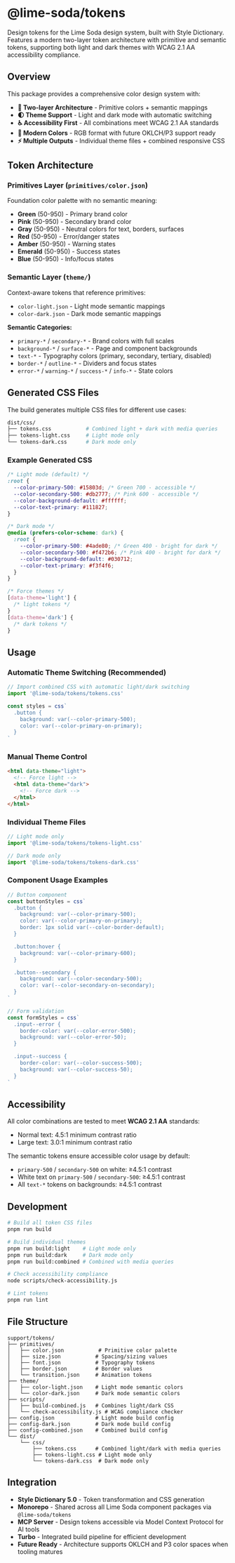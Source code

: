 # @lime-soda/tokens

Design tokens for the Lime Soda design system, built with Style Dictionary.
Features a modern two-layer token architecture with primitive and semantic
tokens, supporting both light and dark themes with WCAG 2.1 AA accessibility
compliance.

## Overview

This package provides a comprehensive color design system with:

- **🎨 Two-layer Architecture** - Primitive colors + semantic mappings
- **🌓 Theme Support** - Light and dark mode with automatic switching
- **♿ Accessibility First** - All combinations meet WCAG 2.1 AA standards
- **🎯 Modern Colors** - RGB format with future OKLCH/P3 support ready
- **⚡ Multiple Outputs** - Individual theme files + combined responsive CSS

## Token Architecture

### Primitives Layer (`primitives/color.json`)

Foundation color palette with no semantic meaning:

- **Green** (50-950) - Primary brand color
- **Pink** (50-950) - Secondary brand color
- **Gray** (50-950) - Neutral colors for text, borders, surfaces
- **Red** (50-950) - Error/danger states
- **Amber** (50-950) - Warning states
- **Emerald** (50-950) - Success states
- **Blue** (50-950) - Info/focus states

### Semantic Layer (`theme/`)

Context-aware tokens that reference primitives:

- `color-light.json` - Light mode semantic mappings
- `color-dark.json` - Dark mode semantic mappings

**Semantic Categories:**

- `primary-*` / `secondary-*` - Brand colors with full scales
- `background-*` / `surface-*` - Page and component backgrounds
- `text-*` - Typography colors (primary, secondary, tertiary, disabled)
- `border-*` / `outline-*` - Dividers and focus states
- `error-*` / `warning-*` / `success-*` / `info-*` - State colors

## Generated CSS Files

The build generates multiple CSS files for different use cases:

```bash
dist/css/
├── tokens.css           # Combined light + dark with media queries
├── tokens-light.css     # Light mode only
└── tokens-dark.css      # Dark mode only
```

### Example Generated CSS

```css
/* Light mode (default) */
:root {
  --color-primary-500: #15803d; /* Green 700 - accessible */
  --color-secondary-500: #db2777; /* Pink 600 - accessible */
  --color-background-default: #ffffff;
  --color-text-primary: #111827;
}

/* Dark mode */
@media (prefers-color-scheme: dark) {
  :root {
    --color-primary-500: #4ade80; /* Green 400 - bright for dark */
    --color-secondary-500: #f472b6; /* Pink 400 - bright for dark */
    --color-background-default: #030712;
    --color-text-primary: #f3f4f6;
  }
}

/* Force themes */
[data-theme='light'] {
  /* light tokens */
}
[data-theme='dark'] {
  /* dark tokens */
}
```

## Usage

### Automatic Theme Switching (Recommended)

```ts
// Import combined CSS with automatic light/dark switching
import '@lime-soda/tokens/tokens.css'

const styles = css`
  .button {
    background: var(--color-primary-500);
    color: var(--color-primary-on-primary);
  }
`
```

### Manual Theme Control

```html
<html data-theme="light">
  <!-- Force light -->
  <html data-theme="dark">
    <!-- Force dark -->
  </html>
</html>
```

### Individual Theme Files

```ts
// Light mode only
import '@lime-soda/tokens/tokens-light.css'

// Dark mode only
import '@lime-soda/tokens/tokens-dark.css'
```

### Component Usage Examples

```ts
// Button component
const buttonStyles = css`
  .button {
    background: var(--color-primary-500);
    color: var(--color-primary-on-primary);
    border: 1px solid var(--color-border-default);
  }

  .button:hover {
    background: var(--color-primary-600);
  }

  .button--secondary {
    background: var(--color-secondary-500);
    color: var(--color-secondary-on-secondary);
  }
`

// Form validation
const formStyles = css`
  .input--error {
    border-color: var(--color-error-500);
    background: var(--color-error-50);
  }

  .input--success {
    border-color: var(--color-success-500);
    background: var(--color-success-50);
  }
`
```

## Accessibility

All color combinations are tested to meet **WCAG 2.1 AA** standards:

- Normal text: 4.5:1 minimum contrast ratio
- Large text: 3.0:1 minimum contrast ratio

The semantic tokens ensure accessible color usage by default:

- `primary-500` / `secondary-500` on white: ≥4.5:1 contrast
- White text on `primary-500` / `secondary-500`: ≥4.5:1 contrast
- All `text-*` tokens on backgrounds: ≥4.5:1 contrast

## Development

```bash
# Build all token CSS files
pnpm run build

# Build individual themes
pnpm run build:light    # Light mode only
pnpm run build:dark     # Dark mode only
pnpm run build:combined # Combined with media queries

# Check accessibility compliance
node scripts/check-accessibility.js

# Lint tokens
pnpm run lint
```

## File Structure

```
support/tokens/
├── primitives/
│   ├── color.json           # Primitive color palette
│   ├── size.json           # Spacing/sizing values
│   ├── font.json           # Typography tokens
│   ├── border.json         # Border values
│   └── transition.json     # Animation tokens
├── theme/
│   ├── color-light.json    # Light mode semantic colors
│   └── color-dark.json     # Dark mode semantic colors
├── scripts/
│   ├── build-combined.js   # Combines light/dark CSS
│   └── check-accessibility.js # WCAG compliance checker
├── config.json             # Light mode build config
├── config-dark.json        # Dark mode build config
├── config-combined.json    # Combined build config
└── dist/
    └── css/
        ├── tokens.css      # Combined light/dark with media queries
        ├── tokens-light.css # Light mode only
        └── tokens-dark.css  # Dark mode only
```

## Integration

- **Style Dictionary 5.0** - Token transformation and CSS generation
- **Monorepo** - Shared across all Lime Soda component packages via
  `@lime-soda/tokens`
- **MCP Server** - Design tokens accessible via Model Context Protocol for AI
  tools
- **Turbo** - Integrated build pipeline for efficient development
- **Future Ready** - Architecture supports OKLCH and P3 color spaces when
  tooling matures
